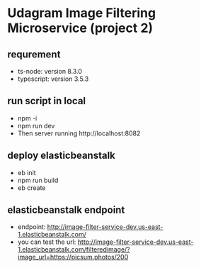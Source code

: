 # Udagram Image Filtering Microservice (project 2)
## requrement
- ts-node: version 8.3.0
- typescript: version 3.5.3

## run script in local
- npm -i
- npm run dev
- Then server running http://localhost:8082


## deploy elasticbeanstalk
- eb init
- npm run build
- eb create

## elasticbeanstalk endpoint
- endpoint: http://image-filter-service-dev.us-east-1.elasticbeanstalk.com/
- you can test the url: http://image-filter-service-dev.us-east-1.elasticbeanstalk.com/filteredimage/?image_url=https://picsum.photos/200

